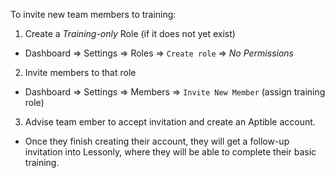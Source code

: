 To invite new team members to training: 

1) Create a _Training-only_ Role (if it does not yet exist)

- Dashboard => Settings => Roles => `Create role` => _No Permissions_

2) Invite members to that role

- Dashboard => Settings => Members => `Invite New Member` (assign training role)

3) Advise team ember to accept invitation and create an Aptible account.

- Once they finish creating their account, they will get a follow-up invitation into Lessonly, where they will be able to complete their basic training.

